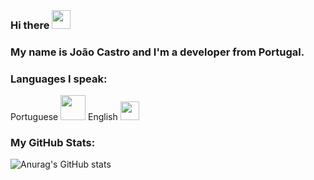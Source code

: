 
### <br>Hi there <img src="https://user-images.githubusercontent.com/42378118/110234147-e3259600-7f4e-11eb-95be-0c4047144dea.gif" width="30"><br>
### My name is João Castro and I'm a developer from Portugal.
### Languages I speak:
Portuguese 
<img src="https://media.giphy.com/media/icOkdFXKogjoHZZkSf/giphy.gif" width="40">
English 
<img src="https://media.giphy.com/media/WQez7qiCFw0ga6kOts/giphy.gif" width="30">

### My GitHub Stats:

![Anurag's GitHub stats](https://github-readme-stats.vercel.app/api?username=jcastroo&theme=radical&show_icons=true)

<br />

